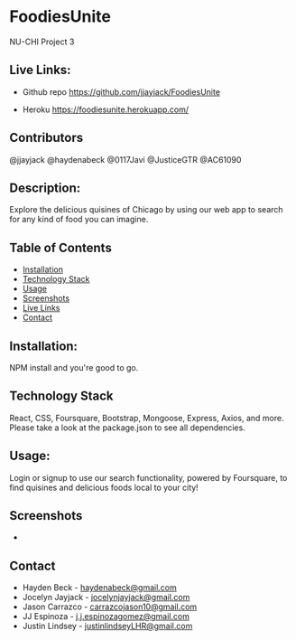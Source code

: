 # FoodiesUnite

NU-CHI Project 3

## Live Links:

- Github repo
  https://github.com/jjayjack/FoodiesUnite

- Heroku
  https://foodiesunite.herokuapp.com/

## Contributors

@jjayjack
@haydenabeck
@0117Javi
@JusticeGTR
@AC61090

## Description:

Explore the delicious quisines of Chicago by using our web app to search for any kind of food you can imagine.

## Table of Contents

- [Installation](#installation)
- [Technology Stack](#technology-stack)
- [Usage](#usage)
- [Screenshots](#screenshots)
- [Live Links](#livelinks)
- [Contact](#contact)

## Installation:

NPM install and you're good to go.

## Technology Stack

React, CSS, Foursquare, Bootstrap, Mongoose, Express, Axios, and more. Please take a look at the package.json to see all dependencies.

## Usage:

Login or signup to use our search functionality, powered by Foursquare, to find quisines and delicious foods local to your city!

## Screenshots

- <img src="" alt=""/>

## Contact

- Hayden Beck - haydenabeck@gmail.com
- Jocelyn Jayjack - jocelynjayjack@gmail.com
- Jason Carrazco - carrazcojason10@gmail.com
- JJ Espinoza - j.j.espinozagomez@gmail.com
- Justin Lindsey - justinlindseyLHR@gmail.com
